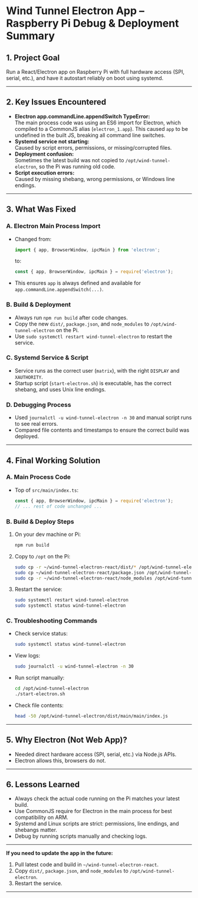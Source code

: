 # Wind Tunnel Electron App – Raspberry Pi Debug & Deployment Summary

## 1. **Project Goal**
Run a React/Electron app on Raspberry Pi with full hardware access (SPI, serial, etc.), and have it autostart reliably on boot using systemd.

---

## 2. **Key Issues Encountered**
- **Electron app.commandLine.appendSwitch TypeError:**  
  The main process code was using an ES6 import for Electron, which compiled to a CommonJS alias (`electron_1.app`). This caused `app` to be undefined in the built JS, breaking all command line switches.
- **Systemd service not starting:**  
  Caused by script errors, permissions, or missing/corrupted files.
- **Deployment confusion:**  
  Sometimes the latest build was not copied to `/opt/wind-tunnel-electron`, so the Pi was running old code.
- **Script execution errors:**  
  Caused by missing shebang, wrong permissions, or Windows line endings.

---

## 3. **What Was Fixed**

### **A. Electron Main Process Import**
- Changed from:
  ```typescript
  import { app, BrowserWindow, ipcMain } from 'electron';
  ```
  to:
  ```typescript
  const { app, BrowserWindow, ipcMain } = require('electron');
  ```
- This ensures `app` is always defined and available for `app.commandLine.appendSwitch(...)`.

### **B. Build & Deployment**
- Always run `npm run build` after code changes.
- Copy the new `dist/`, `package.json`, and `node_modules` to `/opt/wind-tunnel-electron` on the Pi.
- Use `sudo systemctl restart wind-tunnel-electron` to restart the service.

### **C. Systemd Service & Script**
- Service runs as the correct user (`matrix`), with the right `DISPLAY` and `XAUTHORITY`.
- Startup script (`start-electron.sh`) is executable, has the correct shebang, and uses Unix line endings.

### **D. Debugging Process**
- Used `journalctl -u wind-tunnel-electron -n 30` and manual script runs to see real errors.
- Compared file contents and timestamps to ensure the correct build was deployed.

---

## 4. **Final Working Solution**

### **A. Main Process Code**
- Top of `src/main/index.ts`:
  ```typescript
  const { app, BrowserWindow, ipcMain } = require('electron');
  // ... rest of code unchanged ...
  ```

### **B. Build & Deploy Steps**
1. On your dev machine or Pi:
   ```bash
   npm run build
   ```
2. Copy to `/opt` on the Pi:
   ```bash
   sudo cp -r ~/wind-tunnel-electron-react/dist/* /opt/wind-tunnel-electron/dist/
   sudo cp ~/wind-tunnel-electron-react/package.json /opt/wind-tunnel-electron/
   sudo cp -r ~/wind-tunnel-electron-react/node_modules /opt/wind-tunnel-electron/
   ```
3. Restart the service:
   ```bash
   sudo systemctl restart wind-tunnel-electron
   sudo systemctl status wind-tunnel-electron
   ```

### **C. Troubleshooting Commands**
- Check service status:
  ```bash
  sudo systemctl status wind-tunnel-electron
  ```
- View logs:
  ```bash
  sudo journalctl -u wind-tunnel-electron -n 30
  ```
- Run script manually:
  ```bash
  cd /opt/wind-tunnel-electron
  ./start-electron.sh
  ```
- Check file contents:
  ```bash
  head -50 /opt/wind-tunnel-electron/dist/main/main/index.js
  ```

---

## 5. **Why Electron (Not Web App)?**
- Needed direct hardware access (SPI, serial, etc.) via Node.js APIs.
- Electron allows this, browsers do not.

---

## 6. **Lessons Learned**
- Always check the actual code running on the Pi matches your latest build.
- Use CommonJS require for Electron in the main process for best compatibility on ARM.
- Systemd and Linux scripts are strict: permissions, line endings, and shebangs matter.
- Debug by running scripts manually and checking logs.

---

**If you need to update the app in the future:**
1. Pull latest code and build in `~/wind-tunnel-electron-react`.
2. Copy `dist/`, `package.json`, and `node_modules` to `/opt/wind-tunnel-electron`.
3. Restart the service.

--- 